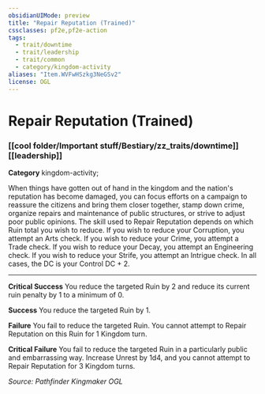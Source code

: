 ```yaml
---
obsidianUIMode: preview
title: "Repair Reputation (Trained)"
cssclasses: pf2e,pf2e-action
tags:
  - trait/downtime
  - trait/leadership
  - trait/common
  - category/kingdom-activity
aliases: "Item.WVFwHSzkg3NeGSv2"
license: OGL
---
```

# Repair Reputation (Trained)

### [[cool folder/Important stuff/Bestiary/zz_traits/downtime]][[leadership]]

**Category** kingdom-activity; 




When things have gotten out of hand in the kingdom and the nation's reputation has become damaged, you can focus efforts on a campaign to reassure the citizens and bring them closer together, stamp down crime, organize repairs and maintenance of public structures, or strive to adjust poor public opinions. The skill used to Repair Reputation depends on which Ruin total you wish to reduce. If you wish to reduce your Corruption, you attempt an Arts check. If you wish to reduce your Crime, you attempt a Trade check. If you wish to reduce your Decay, you attempt an Engineering check. If you wish to reduce your Strife, you attempt an Intrigue check. In all cases, the DC is your Control DC + 2.

* * *

**Critical Success** You reduce the targeted Ruin by 2 and reduce its current ruin penalty by 1 to a minimum of 0.

**Success** You reduce the targeted Ruin by 1.

**Failure** You fail to reduce the targeted Ruin. You cannot attempt to Repair Reputation on this Ruin for 1 Kingdom turn.

**Critical Failure** You fail to reduce the targeted Ruin in a particularly public and embarrassing way. Increase Unrest by 1d4, and you cannot attempt to Repair Reputation for 3 Kingdom turns.

*Source: Pathfinder Kingmaker*
*OGL*